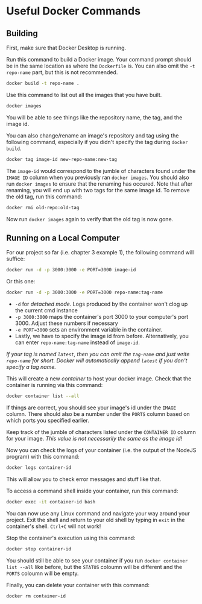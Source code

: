 # Useful Docker Commands

## Building

First, make sure that Docker Desktop is running.

Run this command to build a Docker image. Your command prompt should be in the same location as
where the `Dockerfile` is. You can also omit the `-t repo-name` part, but this is not recommended.
```sh
docker build -t repo-name .
```

Use this command to list out all the images that you have built.
```sh
docker images
```
You will be able to see things like the repository name, the tag, and the image id. 

You can also change/rename an image's repository and tag using the following command, especially if you didn't specify the tag during `docker build`.
```sh
docker tag image-id new-repo-name:new-tag
```
The `image-id` would correspond to the jumble of characters found under the `IMAGE ID` column when you previously ran `docker images`. You should also run `docker images` to ensure that the renaming has occured. Note that after renaming, you will end up with two tags for the same image id. To remove the old tag, run this command:
```sh
docker rmi old-repo:old-tag
```
Now run `docker images` again to verify that the old tag is now gone.

## Running on a Local Computer

For our project so far (i.e. chapter 3 example 1), the following command will suffice:
```sh
docker run -d -p 3000:3000 -e PORT=3000 image-id
```
Or this one:
```sh
docker run -d -p 3000:3000 -e PORT=3000 repo-name:tag-name
```
+ `-d` for *detached mode*. Logs produced by the container won't clog up the current cmd instance
+ `-p 3000:3000` maps the container's port 3000 to your computer's port 3000. Adjust these numbers if necessary
+ `-e PORT=3000` sets an environment variable in the container.
+ Lastly, we have to specify the image id from before. Alternatively, you can enter `repo-name:tag-name` instead of `image-id`.

*If your tag is named `latest`, then you can omit the `tag-name` and just write `repo-name` for short. Docker will automatically append `latest` if you don't specify a tag name.*

This will create a new *container* to host your docker image. Check that the container is running via this command:
```sh
docker container list --all
```
If things are correct, you should see your image's id under the `IMAGE` column. There should also be a number under the `PORTS` column based on which ports you specified earlier.

Keep track of the jumble of characters listed under the `CONTAINER ID` column for your image. *This value is not necessarily the same as the image id!*

Now you can check the logs of your container (i.e. the output of the NodeJS program) with this command:
```sh
docker logs container-id
```
This will allow you to check error messages and stuff like that.

To access a command shell inside your container, run this command:
```sh
docker exec -it container-id bash
```
You can now use any Linux command and navigate your way around your project. Exit the shell and return to your old shell by typing in `exit` in the container's shell. `Ctrl+C` will not work!

Stop the container's execution using this command:
```sh
docker stop container-id
```
You should still be able to see your container if you run `docker container list --all` like before, but the `STATUS` coloumn will be different and the `PORTS` coloumn will be empty.

Finally, you can delete your container with this command:
```sh
docker rm container-id
```


